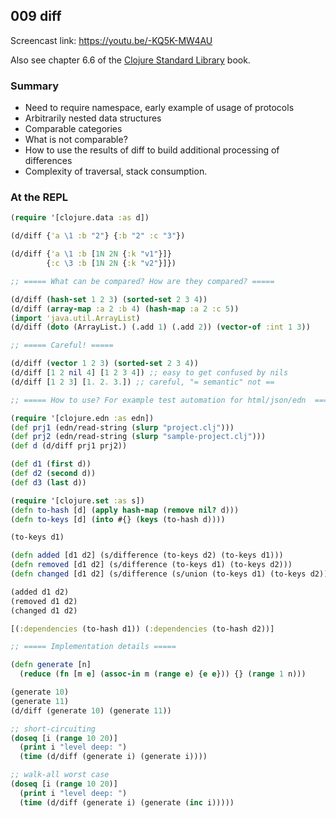 ## 009 diff

Screencast link: https://youtu.be/-KQ5K-MW4AU

Also see chapter 6.6 of the [Clojure Standard Library](https://www.manning.com/books/clojure-standard-library) book.

### Summary

* Need to require namespace, early example of usage of protocols
* Arbitrarily nested data structures
* Comparable categories
* What is not comparable?
* How to use the results of diff to build additional processing of differences
* Complexity of traversal, stack consumption.

### At the REPL

```clojure
(require '[clojure.data :as d])

(d/diff {'a \1 :b "2"} {:b "2" :c "3"})

(d/diff {'a \1 :b [1N 2N {:k "v1"}]}
        {:c \3 :b [1N 2N {:k "v2"}]})

;; ===== What can be compared? How are they compared? =====

(d/diff (hash-set 1 2 3) (sorted-set 2 3 4))
(d/diff (array-map :a 2 :b 4) (hash-map :a 2 :c 5))
(import 'java.util.ArrayList)
(d/diff (doto (ArrayList.) (.add 1) (.add 2)) (vector-of :int 1 3))

;; ===== Careful! =====

(d/diff (vector 1 2 3) (sorted-set 2 3 4))
(d/diff [1 2 nil 4] [1 2 3 4]) ;; easy to get confused by nils
(d/diff [1 2 3] [1. 2. 3.]) ;; careful, "= semantic" not ==

;; ===== How to use? For example test automation for html/json/edn  =====

(require '[clojure.edn :as edn])
(def prj1 (edn/read-string (slurp "project.clj")))
(def prj2 (edn/read-string (slurp "sample-project.clj")))
(def d (d/diff prj1 prj2))

(def d1 (first d))
(def d2 (second d))
(def d3 (last d))

(require '[clojure.set :as s])
(defn to-hash [d] (apply hash-map (remove nil? d)))
(defn to-keys [d] (into #{} (keys (to-hash d))))

(to-keys d1)

(defn added [d1 d2] (s/difference (to-keys d2) (to-keys d1)))
(defn removed [d1 d2] (s/difference (to-keys d1) (to-keys d2)))
(defn changed [d1 d2] (s/difference (s/union (to-keys d1) (to-keys d2)) (added d1 d2)))

(added d1 d2)
(removed d1 d2)
(changed d1 d2)

[(:dependencies (to-hash d1)) (:dependencies (to-hash d2))]

;; ===== Implementation details =====

(defn generate [n]
  (reduce (fn [m e] (assoc-in m (range e) {e e})) {} (range 1 n)))

(generate 10)
(generate 11)
(d/diff (generate 10) (generate 11))

;; short-circuiting
(doseq [i (range 10 20)]
  (print i "level deep: ")
  (time (d/diff (generate i) (generate i))))

;; walk-all worst case
(doseq [i (range 10 20)]
  (print i "level deep: ")
  (time (d/diff (generate i) (generate (inc i)))))

```
